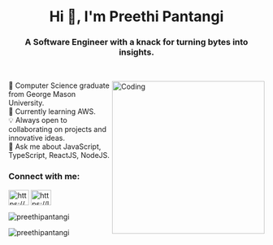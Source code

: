 <h1 align="center">Hi 👋, I'm Preethi Pantangi</h1>
<h3 align="center">
  A Software Engineer with a knack for turning bytes into insights.
</h3>

<br />
<p>
  <img
    align="right"
    alt="Coding"
    width="300"
    src="https://res.cloudinary.com/practicaldev/image/fetch/s--O0u1bNHs--/c_limit%2Cf_auto%2Cfl_progressive%2Cq_66%2Cw_880/https://miro.medium.com/max/1400/0%2APXf5ge7QCN9Ga_CL.gif"
  />

  📖 Computer Science graduate from George Mason University.  <br/>
  🧐 Currently learning AWS. <br/>
  💡 Always open to collaborating on projects and innovative ideas. <br/>
  💬 Ask me about JavaScript, TypeScript, ReactJS, NodeJS. <br/>
</p>

<h3 align="left">Connect with me:</h3>
<p align="left">
  <a href="https://linkedin.com/in/preethipantangi/" target="blank"
    ><img
      align="center"
      src="https://raw.githubusercontent.com/rahuldkjain/github-profile-readme-generator/master/src/images/icons/Social/linked-in-alt.svg"
      alt="https://www.linkedin.com/in/preethipantangi/"
      height="30"
      width="40"
      target="_blank"
  /></a>
  <a href="https://www.leetcode.com/pantangisaipreethi/" target="blank"
    ><img
      align="center"
      target="_blank"
      src="https://raw.githubusercontent.com/rahuldkjain/github-profile-readme-generator/master/src/images/icons/Social/leet-code.svg"
      alt="https://leetcode.com/pantangisaipreethi/"
      height="30"
      width="40"
  /></a>
</p>

<p><img align="center" src="https://github-readme-stats.vercel.app/api/top-langs?username=preethipantangi&show_icons=true&locale=en&layout=compact" alt="preethipantangi" /></p> 

<p><img align="center" src="https://github-readme-streak-stats.herokuapp.com/?user=preethipantangi&" alt="preethipantangi" /></p>